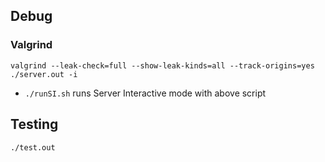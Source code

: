## Debug

### Valgrind

`valgrind --leak-check=full --show-leak-kinds=all --track-origins=yes ./server.out -i`

- `./runSI.sh` runs Server Interactive mode with above script

## Testing

`./test.out`
